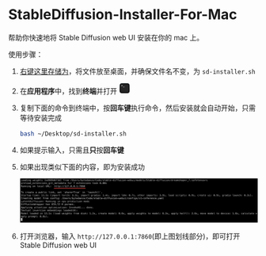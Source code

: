 # StableDiffusion-Installer-For-Mac

帮助你快速地将 Stable Diffusion web UI 安装在你的 mac 上。

使用步骤：

1. [右键这里存储为](https://github.com/wy-luke/StableDiffusion-Installer-For-Mac/raw/main/sd-installer.sh)，将文件放至桌面，并确保文件名不变，为 `sd-installer.sh`
2. 在**应用程序**中，找到**终端**并打开 <img src="./images/terminal.png" alt="terminal" width="22"/>
3. 复制下面的命令到终端中，按**回车键**执行命令，然后安装就会自动开始，只需等待安装完成

    ```bash
    bash ~/Desktop/sd-installer.sh
    ```

4. 如果提示输入，只需且**只**按**回车键**
5. 如果出现类似下面的内容，即为安装成功

    ![success](images/success.png)

6. 打开浏览器，输入 `http://127.0.0.1:7860`(即上图划线部分)，即可打开 Stable Diffusion web UI
